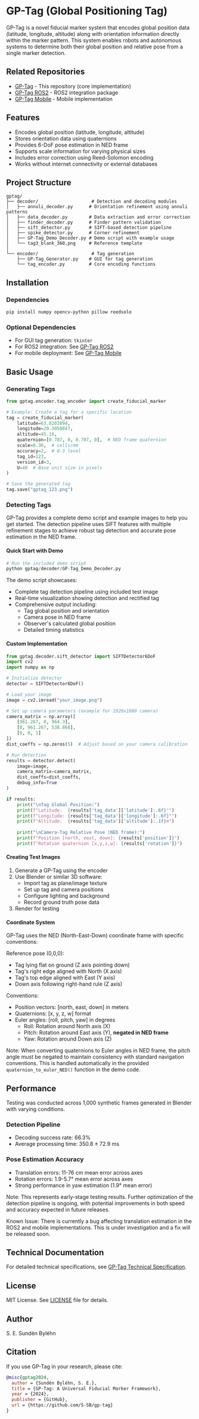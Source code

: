 # GP-Tag (Global Positioning Tag)

GP-Tag is a novel fiducial marker system that encodes global position data (latitude, longitude, altitude) along with orientation information directly within the marker pattern. This system enables robots and autonomous systems to determine both their global position and relative pose from a single marker detection.

## Related Repositories
- [GP-Tag](https://github.com/S-SB/gp-tag) - This repository (core implementation)
- [GP-Tag ROS2](https://github.com/S-SB/gp-tag-ros2) - ROS2 integration package
- [GP-Tag Mobile](https://github.com/S-SB/gp-tag-mobile) - Mobile implementation

## Features
- Encodes global position (latitude, longitude, altitude)
- Stores orientation data using quaternions
- Provides 6-DoF pose estimation in NED frame
- Supports scale information for varying physical sizes
- Includes error correction using Reed-Solomon encoding
- Works without internet connectivity or external databases

## Project Structure
```
gptag/
├── decoder/                    # Detection and decoding modules
│   ├── annuli_decoder.py      # Orientation refinement using annuli patterns
│   ├── data_decoder.py        # Data extraction and error correction
│   ├── finder_decoder.py      # Finder pattern validation
│   ├── sift_detector.py       # SIFT-based detection pipeline
│   ├── spike_detector.py      # Corner refinement
│   ├── GP-Tag_Demo_Decoder.py # Demo script with example usage
│   └── tag3_blank_360.png     # Reference template
│
└── encoder/                    # Tag generation
    ├── GP-Tag_Generator.py    # GUI for tag generation
    └── tag_encoder.py         # Core encoding functions
```

## Installation

### Dependencies
```bash
pip install numpy opencv-python pillow reedsolo
```

### Optional Dependencies
- For GUI tag generation: `tkinter`
- For ROS2 integration: See [GP-Tag ROS2](https://github.com/S-SB/gp-tag-ros2)
- For mobile deployment: See [GP-Tag Mobile](https://github.com/S-SB/gp-tag-mobile)

## Basic Usage

### Generating Tags
```python
from gptag.encoder.tag_encoder import create_fiducial_marker

# Example: Create a tag for a specific location
tag = create_fiducial_marker(
    latitude=63.8203894,
    longitude=20.3058847,
    altitude=45.16,
    quaternion=[0.707, 0, 0.707, 0],  # NED frame quaternion
    scale=0.36,  # cells/mm
    accuracy=2,  # 0-3 level
    tag_id=123,
    version_id=3,
    U=40  # Base unit size in pixels
)

# Save the generated tag
tag.save("gptag_123.png")
```

### Detecting Tags

GP-Tag provides a complete demo script and example images to help you get started. The detection pipeline uses SIFT features with multiple refinement stages to achieve robust tag detection and accurate pose estimation in the NED frame.

#### Quick Start with Demo
```python
# Run the included demo script
python gptag/decoder/GP-Tag_Demo_Decoder.py
```

The demo script showcases:
- Complete tag detection pipeline using included test image
- Real-time visualization showing detection and rectified tag
- Comprehensive output including:
  - Tag global position and orientation
  - Camera pose in NED frame
  - Observer's calculated global position
  - Detailed timing statistics

#### Custom Implementation
```python
from gptag.decoder.sift_detector import SIFTDetector6DoF
import cv2
import numpy as np

# Initialize detector
detector = SIFTDetector6DoF()

# Load your image
image = cv2.imread("your_image.png")

# Set up camera parameters (example for 1920x1080 camera)
camera_matrix = np.array([
    [961.267, 0, 964.3],
    [0, 961.267, 538.868],
    [0, 0, 1]
])
dist_coeffs = np.zeros(5)  # Adjust based on your camera calibration

# Run detection
results = detector.detect(
    image=image,
    camera_matrix=camera_matrix,
    dist_coeffs=dist_coeffs,
    debug_info=True
)

if results:
    print("\nTag Global Position:")
    print(f"Latitude:  {results['tag_data']['latitude']:.6f}°")
    print(f"Longitude: {results['tag_data']['longitude']:.6f}°")
    print(f"Altitude:  {results['tag_data']['altitude']:.1f}m")
    
    print("\nCamera-Tag Relative Pose (NED frame):")
    print(f"Position [north, east, down]: {results['position']}")
    print(f"Rotation quaternion [x,y,z,w]: {results['rotation']}")
```

#### Creating Test Images
1. Generate a GP-Tag using the encoder
2. Use Blender or similar 3D software:
   - Import tag as plane/image texture
   - Set up tag and camera positions
   - Configure lighting and background
   - Record ground truth pose data
3. Render for testing

#### Coordinate System
GP-Tag uses the NED (North-East-Down) coordinate frame with specific conventions:

Reference pose (0,0,0):
- Tag lying flat on ground (Z axis pointing down)
- Tag's right edge aligned with North (X axis)
- Tag's top edge aligned with East (Y axis)
- Down axis following right-hand rule (Z axis)

Conventions:
- Position vectors: [north, east, down] in meters
- Quaternions: [x, y, z, w] format
- Euler angles: [roll, pitch, yaw] in degrees
  - Roll: Rotation around North axis (X)
  - Pitch: Rotation around East axis (Y), **negated in NED frame**
  - Yaw: Rotation around Down axis (Z)

Note: When converting quaternions to Euler angles in NED frame, the pitch angle must be negated to maintain consistency with standard navigation conventions. This is handled automatically in the provided `quaternion_to_euler_NED()` function in the demo code.

## Performance

Testing was conducted across 1,000 synthetic frames generated in Blender with varying conditions.

### Detection Pipeline
- Decoding success rate: 66.3%
- Average processing time: 350.8 ± 72.9 ms

### Pose Estimation Accuracy
- Translation errors: 11-76 cm mean error across axes
- Rotation errors: 1.9-5.7° mean error across axes
- Strong performance in yaw estimation (1.9° mean error)

Note: This represents early-stage testing results. Further optimization of the detection pipeline is ongoing, with potential improvements in both speed and accuracy expected in future releases. 

Known Issue: There is currently a bug affecting translation estimation in the ROS2 and mobile implementations. This is under investigation and a fix will be released soon.

## Technical Documentation
For detailed technical specifications, see [GP-Tag Technical Specification](docs/GP-Tag_Technical_Specification.pdf).

## License
MIT License. See [LICENSE](LICENSE) file for details.

## Author
S. E. Sundén Byléhn

## Citation
If you use GP-Tag in your research, please cite:
```bibtex
@misc{gptag2024,
  author = {Sundén Byléhn, S. E.},
  title = {GP-Tag: A Universal Fiducial Marker Framework},
  year = {2024},
  publisher = {GitHub},
  url = {https://github.com/S-SB/gp-tag}
}
```